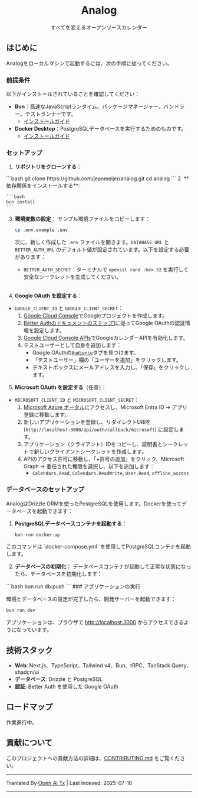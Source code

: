 <translate-content><p align="center">
  <h1 align="center">Analog</h1>
  <p align="center">すべてを変えるオープンソースカレンダー</p>
</p>

## はじめに

Analogをローカルマシンで起動するには、次の手順に従ってください。

### 前提条件

以下がインストールされていることを確認してください：

- **Bun**：高速なJavaScriptランタイム、パッケージマネージャー、バンドラー、テストランナーです。
  - [インストールガイド](https://bun.sh/docs/installation)
- **Docker Desktop**：PostgreSQLデータベースを実行するためのものです。
  - [インストールガイド](https://www.docker.com/products/docker-desktop/)

### セットアップ

1.  **リポジトリをクローンする**：
</translate-content>
    ```bash
    git clone https://github.com/jeanmeijer/analog.git
    cd analog
    ```
2.  **依存関係をインストールする**:


    ```bash
    bun install
    ```
3.  **環境変数の設定**：
    サンプル環境ファイルをコピーします：


    ```bash
    cp .env.example .env
    ```
    次に、新しく作成した `.env` ファイルを開きます。`DATABASE_URL` と `BETTER_AUTH_URL` のデフォルト値が設定されています。以下を設定する必要があります：
    - `BETTER_AUTH_SECRET`：ターミナルで `openssl rand -hex 32` を実行して安全なシークレットを生成してください。
      <br/><br/>

4.  **Google OAuth を設定する**：

- `GOOGLE_CLIENT_ID` と `GOOGLE_CLIENT_SECRET`：
  1. [Google Cloud Console](https://console.cloud.google.com/)でGoogleプロジェクトを作成します。
  2. [Better Authのドキュメントのステップ1](https://www.better-auth.com/docs/authentication/google)に従ってGoogle OAuthの認証情報を設定します。
  3. [Google Cloud Console APIs](https://console.cloud.google.com/apis/library/calendar-json.googleapis.com)でGoogleカレンダーAPIを有効化します。
  4. テストユーザーとして自身を追加します：
     - Google OAuthの[`Audience`](https://console.cloud.google.com/auth/audience)タブを見つけます。
     - 「テストユーザー」欄の「ユーザーを追加」をクリックします。
     - テキストボックスにメールアドレスを入力し、「保存」をクリックします。

5. **Microsoft OAuth を設定する**（任意）：

- `MICROSOFT_CLIENT_ID` と `MICROSOFT_CLIENT_SECRET`：
  1. [Microsoft Azure ポータル](https://portal.azure.com/)にアクセスし、Microsoft Entra ID → アプリ登録に移動します。
  2. 新しいアプリケーションを登録し、リダイレクトURIを (`http://localhost:3000/api/auth/callback/microsoft`) に設定します。
  3. アプリケーション（クライアント）IDをコピーし、証明書とシークレットで新しいクライアントシークレットを作成します。
  4. APIのアクセス許可に移動し、「+許可の追加」をクリック、Microsoft Graph → 委任された権限を選択し、以下を追加します：
     - `Calendars.Read`, `Calendars.ReadWrite`, `User.Read`, `offline_access`

### データベースのセットアップ

AnalogはDrizzle ORMを使ったPostgreSQLを使用します。Dockerを使ってデータベースを起動できます：

1.  **PostgreSQLデータベースコンテナを起動する**：


    ```bash
    bun run docker:up
    ```
<translate-content>
    このコマンドは `docker-compose.yml` を使用してPostgreSQLコンテナを起動します。

2.  **データベースの初期化**：
    データベースコンテナが起動して正常な状態になったら、データベースを初期化します：
</translate-content>
    ```bash
    bun run db:push
    ```
### アプリケーションの実行

環境とデータベースの設定が完了したら、開発サーバーを起動できます：


```bash
bun run dev
```
アプリケーションは、ブラウザで [http://localhost:3000](http://localhost:3000) からアクセスできるようになっています。

## 技術スタック

- **Web**: Next.js、TypeScript、Tailwind v4、Bun、tRPC、TanStack Query、shadcn/ui
- **データベース**: Drizzle と PostgreSQL
- **認証**: Better Auth を使用した Google OAuth

## ロードマップ

作業進行中。

## 貢献について

このプロジェクトへの貢献方法の詳細は、[CONTRIBUTING.md](https://raw.githubusercontent.com/analogdotnow/Analog/main/./CONTRIBUTING.md) をご覧ください。



---

Tranlated By [Open Ai Tx](https://github.com/OpenAiTx/OpenAiTx) | Last indexed: 2025-07-18

---